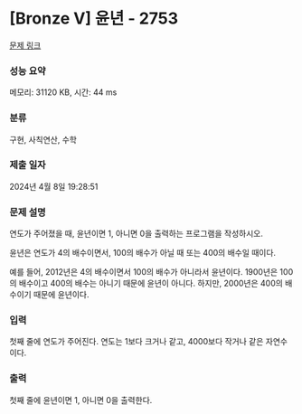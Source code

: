 # [Bronze V] 윤년 - 2753 

[문제 링크](https://www.acmicpc.net/problem/2753) 

### 성능 요약

메모리: 31120 KB, 시간: 44 ms

### 분류

구현, 사칙연산, 수학

### 제출 일자

2024년 4월 8일 19:28:51

### 문제 설명

<p>연도가 주어졌을 때, 윤년이면 1, 아니면 0을 출력하는 프로그램을 작성하시오.</p>

<p>윤년은 연도가 4의 배수이면서, 100의 배수가 아닐 때 또는 400의 배수일 때이다.</p>

<p>예를 들어, 2012년은 4의 배수이면서 100의 배수가 아니라서 윤년이다. 1900년은 100의 배수이고 400의 배수는 아니기 때문에 윤년이 아니다. 하지만, 2000년은 400의 배수이기 때문에 윤년이다.</p>

### 입력 

 <p>첫째 줄에 연도가 주어진다. 연도는 1보다 크거나 같고, 4000보다 작거나 같은 자연수이다.</p>

### 출력 

 <p>첫째 줄에 윤년이면 1, 아니면 0을 출력한다.</p>

